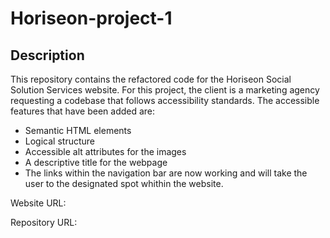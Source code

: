 # Horiseon-project-1

## Description

This repository contains the refactored code for the Horiseon Social Solution Services website. For this project, the client is a marketing agency requesting a codebase that follows accessibility standards. The accessible features that have been added are:

* Semantic HTML elements
* Logical structure
* Accessible alt attributes for the images
* A descriptive title for the webpage
* The links within the navigation bar are now working and will take the user to the designated spot whithin the website.

Website URL:

Repository URL:

